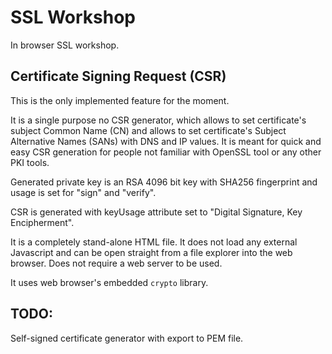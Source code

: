 # SSL Workshop

In browser SSL workshop.

## Certificate Signing Request (CSR)
This is the only implemented feature for the moment.

It is a single purpose no CSR generator, which allows to set certificate's subject Common Name (CN) and allows to set certificate's Subject Alternative Names (SANs) with DNS and IP values.
It is meant for quick and easy CSR generation for people not familiar with OpenSSL tool or any other PKI tools.

Generated private key is an RSA 4096 bit key with SHA256 fingerprint and usage is set for "sign" and "verify".

CSR is generated with keyUsage attribute set to "Digital Signature, Key Encipherment".

It is a completely stand-alone HTML file. It does not load any external Javascript and can be open straight from a file explorer into the web browser. Does not require a web server to be used.

It uses web browser's embedded `crypto` library. 


## TODO:
Self-signed certificate generator with export to PEM file.
